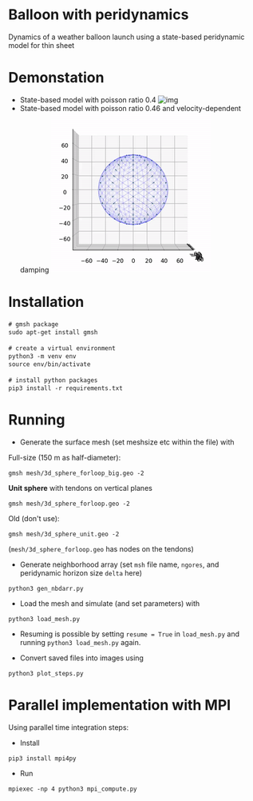 # Balloon with peridynamics

Dynamics of a weather balloon launch using a state-based peridynamic model for thin sheet

# Demonstation

- State-based model with poisson ratio 0.4
![img](demo/nodamping.gif)
- State-based model with poisson ratio 0.46 and velocity-dependent damping
![img](demo/damping.gif)


# Installation
```
# gmsh package
sudo apt-get install gmsh

# create a virtual environment
python3 -m venv env
source env/bin/activate

# install python packages
pip3 install -r requirements.txt
```

# Running

- Generate the surface mesh (set meshsize etc within the file) with

Full-size (150 m as half-diameter):
```
gmsh mesh/3d_sphere_forloop_big.geo -2 
```

**Unit sphere** with tendons on vertical planes 
```
gmsh mesh/3d_sphere_forloop.geo -2
```

Old (don't use):
```
gmsh mesh/3d_sphere_unit.geo -2
```
(`mesh/3d_sphere_forloop.geo` has nodes on the tendons)

- Generate neighborhood array (set `msh` file name, `ngores`, and peridynamic horizon size `delta` here)
```
python3 gen_nbdarr.py
```
* Load the mesh and simulate (and set parameters) with 
```
python3 load_mesh.py
```
- Resuming is possible by setting `resume = True` in `load_mesh.py` and running `python3 load_mesh.py` again.

- Convert saved files into images using
```
python3 plot_steps.py
```

# Parallel implementation with MPI

Using parallel time integration steps:

- Install 

```
pip3 install mpi4py
```

- Run

```
mpiexec -np 4 python3 mpi_compute.py
```
